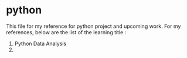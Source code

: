 # python
This file for my reference for python project and upcoming work.
For my references, below are the list of the learning title :
1. Python Data Analysis
2. 
